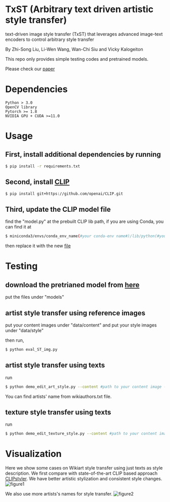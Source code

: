 # TxST (Arbitrary text driven artistic style transfer)
text-driven image style transfer (TxST) that leverages advanced image-text encoders to control arbitrary style transfer

By Zhi-Song Liu, Li-Wen Wang, Wan-Chi Siu and Vicky Kalogeiton

This repo only provides simple testing codes and pretrained models.

Please check our [paper](https://arxiv.org/pdf/2202.13562.pdf)

# Dependencies
    Python > 3.0
    OpenCV library
    Pytorch >= 1.8
    NVIDIA GPU + CUDA >=11.0
    
# Usage
## First, install additional dependencies by running
```sh
$ pip install -r requirements.txt
```
## Second, install [CLIP](https://github.com/openai/CLIP)
```sh
$ pip install git+https://github.com/openai/CLIP.git
```

## Third, update the CLIP model file
find the "model.py" at the prebuilt CLIP lib path, if you are using Conda, you can find it at 
```sh
$ miniconda3/envs/conda_env_name(#your conda-env name#)/lib/python(#your version#)/site-packages/clip
```
then replace it with the new [file](https://drive.google.com/file/d/1h-Wh6tUGf9OTrGkJSAyvZRymTfQXc--O/view?usp=sharing)

# Testing
## download the pretrianed model from [here](https://drive.google.com/file/d/1lQm5MGpPV1154MbtvGQDZlCMx2D8beHr/view?usp=sharing)
put the files under "models"

## artist style transfer using reference images
put your content images under "data/content" and put your style images under "data/style"

then run,
```sh
$ python eval_ST_img.py
```

## artist style transfer using texts
run
```sh
$ python demo_edit_art_style.py --content #path to your content image --style #artistic text
```

You can find artists' name from wikiauthors.txt file.

## texture style transfer using texts
run
```sh
$ python demo_edit_texture_style.py --content #path to your content image --style #texture text
```

# Visualization
Here we show some cases on Wikiart style transfer using just texts as style description.
We first compare with state-of-the-art CLIP based approach [CLIPstyler](https://arxiv.org/abs/2112.00374). We have better artistic stylization and consistent style changes.
![figure1](/figure/Picture1.png)

We also use more artists's names for style transfer.
![figure2](/figure/Picture2.png)
